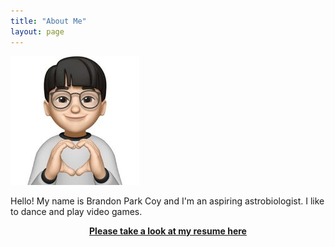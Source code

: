 ```yaml
---
title: "About Me"
layout: page
---
```


![me](/assets/img/avatar.jpg)

Hello! My name is Brandon Park Coy and I'm an aspiring astrobiologist. I like to dance and play video games.

<a href="/assets/files/resume.pdf"><center><b>Please take a look at my resume here</b></center></a>
